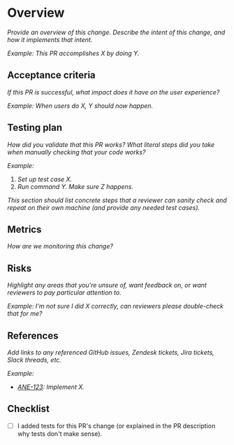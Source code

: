 # Overview

_Provide an overview of this change. Describe the intent of this change, and how it implements that intent._

_Example: This PR accomplishes X by doing Y._

## Acceptance criteria

_If this PR is successful, what impact does it have on the user experience?_

_Example: When users do X, Y should now happen._

## Testing plan

_How did you validate that this PR works? What literal steps did you take when manually checking that your code works?_

_Example:_

1. _Set up test case X._
2. _Run command Y. Make sure Z happens._

_This section should list concrete steps that a reviewer can sanity check and repeat on their own machine (and provide any needed test cases)._

## Metrics

_How are we monitoring this change?_

## Risks

_Highlight any areas that you're unsure of, want feedback on, or want reviewers to pay particular attention to._

_Example: I'm not sure I did X correctly, can reviewers please double-check that for me?_

## References

_Add links to any referenced GitHub issues, Zendesk tickets, Jira tickets, Slack threads, etc._

_Example:_

- _[ANE-123](https://fossa.atlassian.net/browse/ANE-123): Implement X._

## Checklist

- [ ] I added tests for this PR's change (or explained in the PR description why tests don't make sense).
